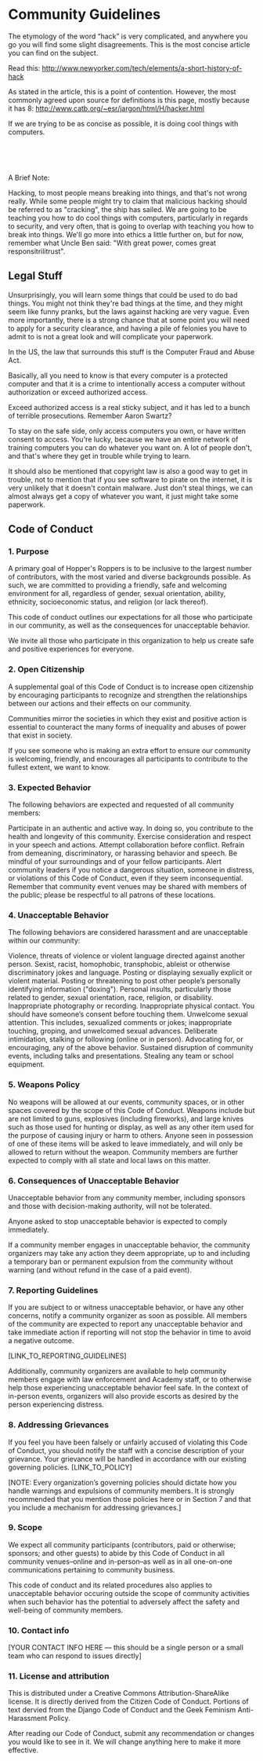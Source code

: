 # Community Guidelines

<p>The etymology of the word “hack” is very complicated, and anywhere you go you will find some slight disagreements. This is the most concise article you can find on the subject.<br></p><p>Read this:&nbsp;<a href="http://www.newyorker.com/tech/elements/a-short-history-of-hack">http://www.newyorker.com/tech/elements/a-short-history-of-hack</a><br></p><p>As stated in the article, this is a point of contention. However, the most commonly agreed upon source for definitions is this page, mostly because it has 8:&nbsp;<a href="http://www.catb.org/~esr/jargon/html/H/hacker.html">http://www.catb.org/~esr/jargon/html/H/hacker.html</a></p><p>If we are trying to be as concise as possible, it is doing cool things with computers.&nbsp;</p><p><br></p><p><br></p>


A Brief Note:

Hacking, to most people means breaking into things, and that's not wrong really. While some people might try to claim that malicious hacking should be referred to as "cracking", the ship has sailed. We are going to be teaching you how to do cool things with computers, particularly in regards to security, and very often, that is going to overlap with teaching you how to break into things. We'll go more into ethics a little further on, but for now, remember what Uncle Ben said: "With great power, comes great responsitrilitrust".

## Legal Stuff 
Unsurprisingly, you will learn some things that could be used to do bad things. You might not think they're bad things at the time, and they might seem like funny pranks, but the laws against hacking are very vague. Even more importantly, there is a strong chance that at some point you will need to apply for a security clearance, and having a pile of felonies you have to admit to is not a great look and will complicate your paperwork.

In the US, the law that surrounds this stuff is the Computer Fraud and Abuse Act. 

Basically, all you need to know is that every computer is a protected computer and that it is a crime to intentionally access a computer without authorization or exceed authorized access.

Exceed authorized access is a real sticky subject, and it has led to a bunch of terrible prosecutions. Remember Aaron Swartz?

To stay on the safe side, only access computers you own, or have written consent to access. You're lucky, because we have an entire network of training computers you can do whatever you want on. A lot of people don't, and that's where they get in trouble while trying to learn.  

It should also be mentioned that copyright law is also a good way to get in trouble, not to mention that if you see software to pirate on the internet, it is very unlikely that it doesn't contain malware. Just don't steal things, we can almost always get a copy of whatever you want, it just might take some paperwork. 


## Code of Conduct

### 1. Purpose
A primary goal of Hopper's Roppers is to be inclusive to the largest number of contributors, with the most varied and diverse backgrounds possible. As such, we are committed to providing a friendly, safe and welcoming environment for all, regardless of gender, sexual orientation, ability, ethnicity, socioeconomic status, and religion (or lack thereof).

This code of conduct outlines our expectations for all those who participate in our community, as well as the consequences for unacceptable behavior.

We invite all those who participate in this organization to help us create safe and positive experiences for everyone.

### 2. Open Citizenship
A supplemental goal of this Code of Conduct is to increase open citizenship by encouraging participants to recognize and strengthen the relationships between our actions and their effects on our community.

Communities mirror the societies in which they exist and positive action is essential to counteract the many forms of inequality and abuses of power that exist in society.

If you see someone who is making an extra effort to ensure our community is welcoming, friendly, and encourages all participants to contribute to the fullest extent, we want to know.

### 3. Expected Behavior
The following behaviors are expected and requested of all community members:

Participate in an authentic and active way. In doing so, you contribute to the health and longevity of this community.
Exercise consideration and respect in your speech and actions.
Attempt collaboration before conflict.
Refrain from demeaning, discriminatory, or harassing behavior and speech.
Be mindful of your surroundings and of your fellow participants. Alert community leaders if you notice a dangerous situation, someone in distress, or violations of this Code of Conduct, even if they seem inconsequential.
Remember that community event venues may be shared with members of the public; please be respectful to all patrons of these locations.

### 4. Unacceptable Behavior
The following behaviors are considered harassment and are unacceptable within our community:

Violence, threats of violence or violent language directed against another person.
Sexist, racist, homophobic, transphobic, ableist or otherwise discriminatory jokes and language.
Posting or displaying sexually explicit or violent material.
Posting or threatening to post other people’s personally identifying information ("doxing").
Personal insults, particularly those related to gender, sexual orientation, race, religion, or disability.
Inappropriate photography or recording.
Inappropriate physical contact. You should have someone’s consent before touching them.
Unwelcome sexual attention. This includes, sexualized comments or jokes; inappropriate touching, groping, and unwelcomed sexual advances.
Deliberate intimidation, stalking or following (online or in person).
Advocating for, or encouraging, any of the above behavior.
Sustained disruption of community events, including talks and presentations.
Stealing any team or school equipment.

### 5. Weapons Policy
No weapons will be allowed at our events, community spaces, or in other spaces covered by the scope of this Code of Conduct. Weapons include but are not limited to guns, explosives (including fireworks), and large knives such as those used for hunting or display, as well as any other item used for the purpose of causing injury or harm to others. Anyone seen in possession of one of these items will be asked to leave immediately, and will only be allowed to return without the weapon. Community members are further expected to comply with all state and local laws on this matter.

### 6. Consequences of Unacceptable Behavior
Unacceptable behavior from any community member, including sponsors and those with decision-making authority, will not be tolerated.

Anyone asked to stop unacceptable behavior is expected to comply immediately.

If a community member engages in unacceptable behavior, the community organizers may take any action they deem appropriate, up to and including a temporary ban or permanent expulsion from the community without warning (and without refund in the case of a paid event).

### 7. Reporting Guidelines
If you are subject to or witness unacceptable behavior, or have any other concerns, notify a community organizer as soon as possible. All members of the community are expected to report any unacceptable behavior and take immediate action if reporting will not stop the behavior in time to avoid a negative outcome. 

[LINK_TO_REPORTING_GUIDELINES]

Additionally, community organizers are available to help community members engage with law enforcement and Academy staff, or to otherwise help those experiencing unacceptable behavior feel safe. In the context of in-person events, organizers will also provide escorts as desired by the person experiencing distress.

### 8. Addressing Grievances
If you feel you have been falsely or unfairly accused of violating this Code of Conduct, you should notify the staff with a concise description of your grievance. Your grievance will be handled in accordance with our existing governing policies. [LINK_TO_POLICY]

[NOTE: Every organization’s governing policies should dictate how you handle warnings and expulsions of community members. It is strongly recommended that you mention those policies here or in Section 7 and that you include a mechanism for addressing grievances.]

### 9. Scope
We expect all community participants (contributors, paid or otherwise; sponsors; and other guests) to abide by this Code of Conduct in all community venues–online and in-person–as well as in all one-on-one communications pertaining to community business.

This code of conduct and its related procedures also applies to unacceptable behavior occuring outside the scope of community activities when such behavior has the potential to adversely affect the safety and well-being of community members.

### 10. Contact info
[YOUR CONTACT INFO HERE — this should be a single person or a small team who can respond to issues directly]

### 11. License and attribution
This is distributed under a Creative Commons Attribution-ShareAlike license.
It is directly derived from the Citizen Code of Conduct. 
Portions of text dervied from the Django Code of Conduct and the Geek Feminism Anti-Harassment Policy.

After reading our Code of Conduct, submit any recommendation or changes you would like to see in it. We will change anything here to make it more effective. 

